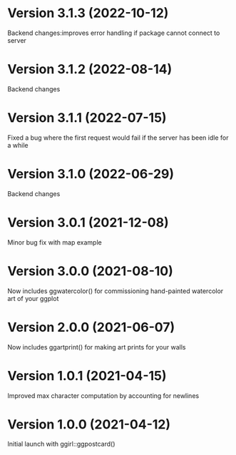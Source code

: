 # Version 3.1.3 (2022-10-12)
Backend changes:improves error handling if package cannot connect to server

# Version 3.1.2 (2022-08-14)
Backend changes

# Version 3.1.1 (2022-07-15)
Fixed a bug where the first request would fail if the server has been idle for a while

# Version 3.1.0 (2022-06-29)
Backend changes

# Version 3.0.1 (2021-12-08)
Minor bug fix with map example

# Version 3.0.0 (2021-08-10)
Now includes ggwatercolor() for commissioning hand-painted watercolor art of your ggplot

# Version 2.0.0 (2021-06-07)
Now includes ggartprint() for making art prints for your walls

# Version 1.0.1 (2021-04-15)
Improved max character computation by accounting for newlines

# Version 1.0.0 (2021-04-12)
Initial launch with ggirl::ggpostcard()
